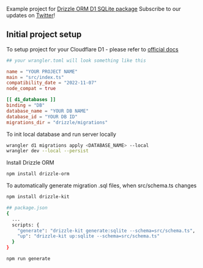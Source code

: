 Example project for [Drizzle ORM D1 SQLite package](https://github.com/drizzle-team/drizzle-orm/tree/main/drizzle-orm/src/sqlite-core)
Subscribe to our updates on [Twitter](https://twitter.com/DrizzleOrm)!

## Initial project setup

To setup project for your Cloudflare D1 - please refer to [official docs](https://developers.cloudflare.com/d1/)

```toml
## your wrangler.toml will look something like this

name = "YOUR PROJECT NAME"
main = "src/index.ts"
compatibility_date = "2022-11-07"
node_compat = true

[[ d1_databases ]]
binding = "DB"
database_name = "YOUR DB NAME"
database_id = "YOUR DB ID"
migrations_dir = "drizzle/migrations"
```

To init local database and run server locally

```bash
wrangler d1 migrations apply <DATABASE_NAME> --local
wrangler dev --local --persist
```

Install Drizzle ORM

```bash
npm install drizzle-orm
```

To automatically generate migration .sql files, when src/schema.ts changes

```bash
npm install drizzle-kit

## package.json
{
  ...
  scripts: {
    "generate": "drizzle-kit generate:sqlite --schema=src/schema.ts",
    "up": "drizzle-kit up:sqlite --schema=src/schema.ts"
  }
}

npm run generate
```
